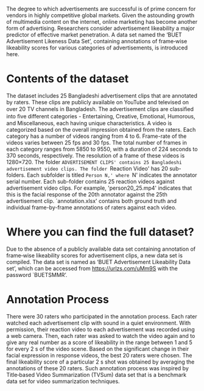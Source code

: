 The degree to which advertisements are successful is of prime concern for vendors in highly competitive global markets. Given the astounding growth of multimedia content on the internet, online marketing has become another form of advertising. Researchers consider advertisement likeability a major predictor of effective market penetration. A data set named the ‘BUET Advertisement Likeness Data Set’, containing annotations of frame‐wise likeability scores for various categories of advertisements, is introduced here.

# Contents of the dataset
The dataset includes 25 Bangladeshi advertisement clips that are annotated by raters. These clips are publicly available on YouTube and televised on over 20 TV channels in Bangladesh. The advertisement clips are classiﬁed into ﬁve different categories - Entertaining, Creative, Emotional, Humorous, and Miscellaneous, each having unique characteristics. 
A video is categorized based on the overall impression obtained from the raters. Each category has a number of videos ranging from 4 to 6. Frame-rate of the videos varies between 25 fps and 30 fps. 
The total number of frames in each category ranges from 5850 to 9550, with a duration of 224 seconds to 370 seconds, respectively. The resolution of a frame of these videos is 1280×720. 
The folder `ADVERTISEMENT CLIPS' contains 25 Bangladeshi advertisement video clips.
The folder `Reaction Video' has 20 sub-folders. Each subfolder is titled `Person N,' where `N' indicates the annotator serial number. Each sub-folder contains 25 reaction videos against advertisement video clips.
For example, 'person20_25.mp4' indicates that this is the facial response of the 20th annotator against the 25th advertisement clip. `annotation.xlsx' contains both ground truth and individual frame-by-frame annotations of raters against each video.

# Where you can find the full dataset? 
Due to the absence of a publicly available data set containing annotation of frame‐wise likeability scores for advertisement
clips, a new data set is compiled. The data set is named as ‘BUET Advertisement Likeability Data set’, which can be accessed from https://urlzs.com/uMm9S with the password `BUETSMMR’.

# Annotation Process
There were 30 raters who participated in the annotation process.
Each rater watched each advertisement clip with sound in a quiet
environment. With permission, their reaction video to each
advertisement was recorded using a web camera. Then, each
rater was asked to watch the video again and to give any real
number as a score of likeability in the range between 1 and 5 for
every 2 s of the video scene. Based on the significant change in
their facial expression in response videos, the best 20 raters were
chosen. The final likeability score of a particular 2 s shot was
obtained by averaging the annotations of these 20 raters. Such
annotation process was inspired by Title‐based Video Summarization (TVSum) data set that is a benchmark data set for video
summarization techniques.

